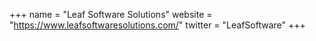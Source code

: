 +++
name = "Leaf Software Solutions"
website = "https://www.leafsoftwaresolutions.com/"
twitter = "LeafSoftware"
+++